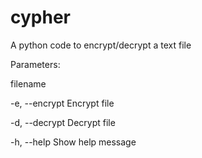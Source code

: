 # cypher
A python code to encrypt/decrypt a text file


Parameters:

 filename
 
 -e, --encrypt  Encrypt file
 
 -d, --decrypt  Decrypt file
 
 -h, --help     Show help message
